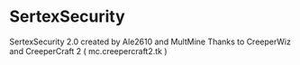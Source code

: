SertexSecurity
==============
SertexSecurity 2.0 created by Ale2610 and MultMine
Thanks to CreeperWiz and CreeperCraft 2 ( mc.creepercraft2.tk )
